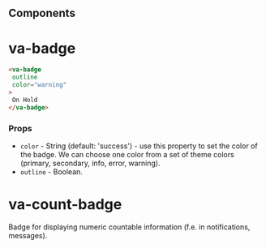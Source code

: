 ## Components


# va-badge

```html
<va-badge
 outline 
 color="warning"
>
 On Hold
</va-badge>
```

### Props
* `color` - String (default: 'success') - use this property to set the color of the badge. We can choose one color from a set of theme colors (primary, secondary, info, error, warning).
* `outline` - Boolean.

# va-count-badge

Badge for displaying numeric countable information (f.e. in notifications, messages).
